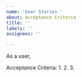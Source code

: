 ```yaml
---
name: 'User Stories '
about: Acceptance Criteria
title: ''
labels: ''
assignees: ''

---
```


As a user, 

Acceptance Criteria:
1. 
2. 
3.
